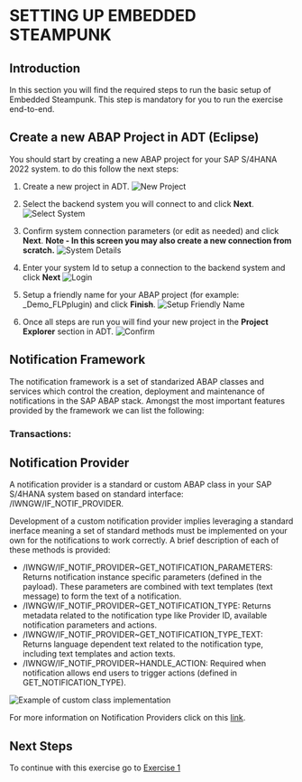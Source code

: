 # SETTING UP EMBEDDED STEAMPUNK

## Introduction
In this section you will find the required steps to run the basic setup of Embedded Steampunk. This step is mandatory for you to run the exercise end-to-end.

## Create a new ABAP Project in ADT (Eclipse)
You should start by creating a new ABAP project for your SAP S/4HANA 2022 system. to do this follow the next steps:

1. Create a new project in ADT.
  ![New Project](images/new_project.png)

2. Select the backend system you will connect to and click **Next**.
  ![Select System](images/select_system.png)

3. Confirm system connection parameters (or edit as needed) and click **Next**.
  **Note - In this screen you may also create a new connection from scratch.**
  ![System Details](images/review_details.png)

4. Enter your system Id to setup a connection to the backend system and click **Next**
  ![Login](images/enter_systemId.png)

5. Setup a friendly name for your ABAP project (for example: <SID>_Demo_FLPplugin) and click **Finish**.
  ![Setup Friendly Name](images/setup_name.png)

6. Once all steps are run you will find your new project in the **Project Explorer** section in ADT.
  ![Confirm](images/confirm_new.png)

## Notification Framework
The notification framework is a set of standarized ABAP classes and services which control the creation, deployment and maintenance of notifications in the SAP ABAP stack. Amongst the most important features provided by the framework we can list the following:

### Transactions:


## Notification Provider
A notification provider is a standard or custom ABAP class in your SAP S/4HANA system based on standard interface: /IWNGW/IF_NOTIF_PROVIDER.

Development of a custom notification provider implies leveraging a standard inerface meaning a set of standard methods must be implemented on your own for the notifications to work correctly. A brief description of each of these methods is provided:

-	/IWNGW/IF_NOTIF_PROVIDER~GET_NOTIFICATION_PARAMETERS: Returns notification instance specific parameters (defined in the payload). These parameters are combined with text templates (text message) to form the text of a notification.
-	/IWNGW/IF_NOTIF_PROVIDER~GET_NOTIFICATION_TYPE: Returns metadata related to the notification type like Provider ID, available notification parameters and actions.
-	/IWNGW/IF_NOTIF_PROVIDER~GET_NOTIFICATION_TYPE_TEXT: Returns language dependent text related to the notification type, including text templates and action texts.
-	/IWNGW/IF_NOTIF_PROVIDER~HANDLE_ACTION: Required when notification allows end users to trigger actions (defined in GET_NOTIFICATION_TYPE).

  ![Example of custom class implementation](images/sample_classimplementation.png)

For more information on Notification Providers click on this [link](https://help.sap.com/viewer/68bf513362174d54b58cddec28794093/202110.000/en-US/80331a1a19464223897f9bd60584461f.html).

## Next Steps
To continue with this exercise go to [Exercise 1](../ex_2)
